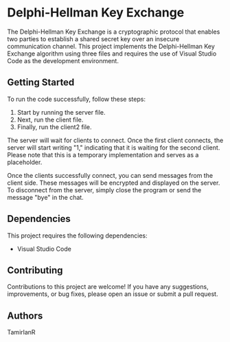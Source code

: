 # Delphi-Hellman Key Exchange

The Delphi-Hellman Key Exchange is a cryptographic protocol that enables two parties to establish a shared secret key over an insecure communication channel. This project implements the Delphi-Hellman Key Exchange algorithm using three files and requires the use of Visual Studio Code as the development environment.

## Getting Started

To run the code successfully, follow these steps:

1. Start by running the server file.
2. Next, run the client file.
3. Finally, run the client2 file.

The server will wait for clients to connect. Once the first client connects, the server will start writing "1," indicating that it is waiting for the second client. Please note that this is a temporary implementation and serves as a placeholder.

Once the clients successfully connect, you can send messages from the client side. These messages will be encrypted and displayed on the server. To disconnect from the server, simply close the program or send the message "bye" in the chat.

## Dependencies

This project requires the following dependencies:

- Visual Studio Code

## Contributing

Contributions to this project are welcome! If you have any suggestions, improvements, or bug fixes, please open an issue or submit a pull request.


## Authors

TamirlanR

